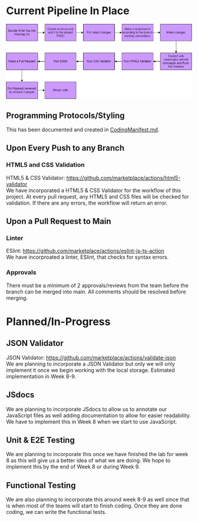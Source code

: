 # Current Pipeline In Place

![WorkFlow](phase1.drawio.png)

## Programming Protocols/Styling

This has been documented and created in [CodingManifest.md](CodingManifest.md).

## Upon Every Push to any Branch

### HTML5 and CSS Validation

HTML5 & CSS Validator: https://github.com/marketplace/actions/html5-validator <br>
We have incorporated a HTML5 & CSS Validator for the workflow of this project. At every pull request, any HTML5 and CSS files will be checked for validation. If there are any errors, the workflow will return an error.

## Upon a Pull Request to Main

### Linter

ESlint: https://github.com/marketplace/actions/eslint-js-ts-action <br>
We have incorproated a linter, ESlint, that checks for syntax errors.

### Approvals

There must be a minimum of 2 approvals/reviews from the team before the branch can be merged into main. All comments should be resolved before merging.

# Planned/In-Progress

## JSON Validator

JSON Validator: https://github.com/marketplace/actions/validate-json <br>
We are planning to incorporate a JSON Validator but only we will only implement it once we begin working with the local storage. Estimated implementation in Week 8-9.

## JSdocs

We are planning to incorporate JSdocs to allow us to annotate our JavaScript files as well adding documentation to allow for easier readability. We have to implement this in Week 8 when we start to use JavaScript.

## Unit & E2E Testing

We are planning to incorporate this once we have finished the lab for week 8 as this will give us a better idea of what we are doing. We hope to implement this by the end of Week 8 or during Week 9.

## Functional Testing

We are also planning to incorporate this around week 8-9 as well since that is when most of the teams will start to finish coding. Once they are done coding, we can write the functional tests.
